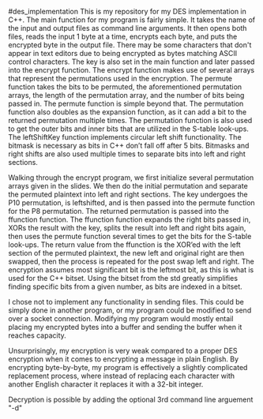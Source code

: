 #des_implementation
This is my repository for my DES implementation in C++. The main function for my program is fairly simple. It takes the name of the input and output files as command line arguments. It then opens both files, reads the input 1 byte at a time, encrypts each byte, and puts the encrypted byte in the output file. There may be some characters that don't appear in text editors due to being encrypted as bytes matching ASCII control characters. The key is also set in the main function and later passed into the encrypt function. The encrypt function makes use of several arrays that represent the permutations used  in the encryption. The permute function takes the bits to be permuted, the aforementioned permutation arrays, the length of the permutation array, and the number of bits being passed in. The permute function is simple beyond that. The permutation function also doubles as the expansion function, as it can add a bit to the returned permutation multiple times.  The permutation function is also used to get the outer bits and inner bits that are utilized in the S-table look-ups. The leftShiftKey function implements circular left shift functionality. The bitmask is necessary as bits in C++ don’t fall off after 5 bits. Bitmasks and right shifts are also used multiple times to separate bits into left and right sections. 

Walking through the encrypt program, we first initialize several permutation arrays given in the slides. We then do the initial permutation and separate the permuted plaintext into left and right sections. The key undergoes the P10 permutation, is leftshifted, and is then passed into the permute function for the P8 permutation. The returned permutation is passed into the ffunction function. The ffunction function expands the right bits passed in, XORs the result with the key, splits the result into left and right bits again, then uses the permute function several times to get the bits for the S-table look-ups. The return value from the ffunction is the XOR’ed with the left section of the permuted plaintext, the new left and original right are then swapped, then the process is repeated for the post swap left and right. 
The encryption assumes most significant bit is the leftmost bit, as this is what is used for the C++ bitset. Using the bitset from the std greatly simplifies finding specific bits from a given number, as bits are indexed in a bitset. 

I chose not to implement any functionality in sending files. This could be simply done in another program, or my program could be modified to send over a socket connection. Modifying my program would mostly entail placing my encrypted bytes into a buffer and sending the buffer when it reaches capacity. 

Unsurprisingly, my encryption is very weak compared to a proper DES encryption when it comes to encrypting a message in plain English. By encrypting byte-by-byte, my program is effectively a slightly complicated replacement process, where instead of replacing each character with another English character it replaces it with a 32-bit integer. 

Decryption is possible by adding the optional 3rd command line arguement "-d"